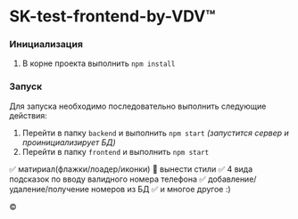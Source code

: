 # SK-test-frontend-by-VDV:tm:

### Инициализация

1. В корне проекта выполнить `npm install`

### Запуск

Для запуска необходимо последовательно выполнить следующие действия:
1. Перейти в папку `backend` и выполнить `npm start` *(запустится сервер и проинициализирует БД)*
2. Перейти в папку `frontend` и выполнить `npm start`

:white_check_mark: матириал(флажки/лоадер/иконки)
:black_square_button: вынести стили
:white_check_mark: 4 вида подсказок по вводу валидного номера телефона
:white_check_mark: добавление/удаление/получение номеров из БД
:white_check_mark: и многое другое :)

:copyright:
